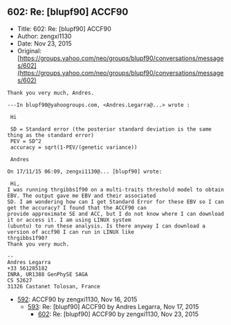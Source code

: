 ## 602: Re: [blupf90] ACCF90

- Title: 602: Re: [blupf90] ACCF90
- Author: zengxi1130
- Date: Nov 23, 2015
- Original: [https://groups.yahoo.com/neo/groups/blupf90/conversations/messages/602](https://groups.yahoo.com/neo/groups/blupf90/conversations/messages/602)

```
Thank you very much, Andres.

---In blupf90@yahoogroups.com, <Andres.Legarra@...> wrote :

 Hi

 SD = Standard error (the posterior standard deviation is the same thing as the standard error)
 PEV = SD^2
 accuracy = sqrt(1-PEV/(genetic variance))

 Andres

On 17/11/15 06:09, zengxi1130@... [blupf90] wrote:

 Hi,
I was running thrgibbs1f90 on a multi-traits threshold model to obtain EBV. The output gave me EBV and their associated
SD. I am wondering how can I get Standard Error for these EBV so I can get the accuracy? I found that the ACCF90 can
provide approximate SE and ACC, but I do not know where I can download it or access it. I am using LINUX system
(ubuntu) to run these analysis. Is there anyway I can download a version of accf90 I can run in LINUX like
thrgibbs1f90?
Thank you very much.  

-- 
Andres Legarra
+33 561285182
INRA, UR1388 GenPhySE SAGA
CS 52627
31326 Castanet Tolosan, France 
```

- [592](0592.md): ACCF90 by zengxi1130, Nov 16, 2015
    - [593](0593.md): Re: [blupf90] ACCF90 by Andres Legarra, Nov 17, 2015
        - [602](0602.md): Re: [blupf90] ACCF90 by zengxi1130, Nov 23, 2015
